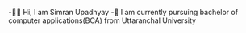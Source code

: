 -👋🏻 Hi, I am Simran Upadhyay
-🏫 I am currently pursuing bachelor of computer applications(BCA) from Uttaranchal University 


<!---
SimranUpadhyay26/SimranUpadhyay26 is a ✨ special ✨ repository because its `README.md` (this file) appears on your GitHub profile.
You can click the Preview link to take a look at your changes.
--->
